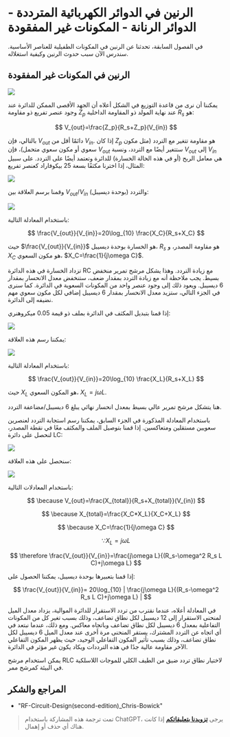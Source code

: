 # الرنين في الدوائر الكهربائية المترددة - الدوائر الرنانة - المكونات غير المفقودة

في الفصول السابقة، تحدثنا عن الرنين في المكونات الطفيلية للعناصر الأساسية. سندرس الآن سبب حدوث الرنين وكيفية استغلاله.

## الرنين في المكونات غير المفقودة

![](https://media.wiki-power.com/img/20220411172646.png)

يمكننا أن نرى من قاعدة التوزيع في الشكل أعلاه أن الجهد الأقصى الممكن للدائرة عند وجود عنصر تفريع ذو مقاومة $Z_p$ عند نهاية المولد ذو المقاومة الداخلية $R_s$ هو:

$$
V_{out}=\frac{Z_p}{R_s+Z_p}(V_{in})
$$

بالتالي، فإن $V_{out}$ دائمًا أقل من $V_{in}$. إذا كان $Z_p$ هو مقاومة تتغير مع التردد (مثل مكون سعوي أو مكون سعوي متحمل)، فإن $V_{out}$ ستتغير أيضًا مع التردد، ونسبة $V_{out}$ إلى $V_{in}$ هي معامل الربح (أو في هذه الحالة الخسارة) للدائرة وتعتمد أيضًا على التردد. على سبيل المثال، إذا اخترنا مكثفًا بسعة 25 بيكوفاراد كعنصر تفريع:

![](https://media.wiki-power.com/img/20220418095301.png)

وقمنا برسم العلاقة بين $V_{out}/V_{in}$ (بوحدة ديسيبل) والتردد:

![](https://media.wiki-power.com/img/20220418095324.png)

باستخدام المعادلة التالية:

$$
\frac{V_{out}}{V_{in}}=20\log_{10} \frac{X_C}{R_s+X_C}
$$

حيث $\frac{V_{out}}{V_{in}}$ هو الخسارة بوحدة ديسيبل، $R_s$ هو مقاومة المصدر، و $X_C$ هو مكون السعوي، $X_C=\frac{1}{j\omega C}$.

تزداد الخسارة في هذه الدائرة RC مع زيادة التردد. وهذا يشكل مرشح تمرير منخفض بسيط. يجب ملاحظة أنه مع زيادة التردد بمقدار ضعف، ستنخفض معدل الانحسار بمقدار 6 ديسيبل. ويعود ذلك إلى وجود عنصر واحد من المكونات السعوية في الدائرة. كما سنرى في الجزء التالي، ستزيد معدل الانحسار بمقدار 6 ديسيبل إضافي لكل مكون سعوي مهم نضيفه إلى الدائرة.

إذا قمنا بتبديل المكثف في الدائرة بملف ذو قيمة 0.05 ميكروهنري:

![](https://media.wiki-power.com/img/20220418101327.png)

يمكننا رسم هذه العلاقة:

![](https://media.wiki-power.com/img/20220418101522.png)

باستخدام المعادلة التالية:

$$
\frac{V_{out}}{V_{in}}=20\log_{10} \frac{X_L}{R_s+X_L}
$$

حيث $X_L$ هو المكون السعوي، $X_L=j\omega L$.

هنا يتشكل مرشح تمرير عالي بسيط بمعدل انحسار نهائي يبلغ 6 ديسيبل/مضاعفة التردد.

باستخدام المعادلة المذكورة في الجزء السابق، يمكننا رسم استجابة التردد لعنصرين سعويين مستقلين ومتعاكسين. إذا قمنا بتوصيل الملف والمكثف معًا في نقطة المصدر، لنحصل على دائرة LC:

![](https://media.wiki-power.com/img/20220418103702.png)

سنحصل على هذه العلاقة:

![](https://media.wiki-power.com/img/20220418103931.png)

باستخدام المعادلات التالية:

$$
\because V_{out}=\frac{X_{total}}{R_s+X_{total}}(V_{in})
$$

$$
\because X_{total}=\frac{X_C*X_L}{X_C+X_L}
$$

$$
\because X_C=\frac{1}{j\omega C}
$$

$$
\because X_L=j\omega L
$$

$$
\therefore \frac{V_{out}}{V_{in}}=\frac{j\omega L}{(R_s-\omega^2 R_s L C)+j\omega L}
$$

إذا قمنا بتعبيرها بوحدة ديسيبل، يمكننا الحصول على:

$$
\frac{V_{out}}{V_{in}}= 20\log_{10} | \frac{j\omega L}{(R_s-\omega^2 R_s L C)+j\omega L}  |
$$

في المعادلة أعلاه، عندما نقترب من تردد الاستقرار للدائرة الموالية، يزداد معدل الميل لمنحنى الاستقرار إلى 12 ديسيبل لكل نطاق تضاعف، وذلك بسبب تغير كل من المكونات التفاعلية بمعدل 6 ديسيبل لكل نطاق تضاعف وباتجاه معاكس. ومع ذلك، عندما نبتعد في أي اتجاه عن التردد المشترك، يستقر المنحنى مرة أخرى عند معدل الميل 6 ديسيبل لكل نطاق تضاعف، وذلك بسبب تأثير المكون التفاعلي الوحيد، حيث يظهر المكون التفاعلي الآخر مقاومة عالية جدًا في هذه الترددات ويكاد يكون غير مؤثر في الدائرة.

يمكن استخدام مرشح RLC لاختيار نطاق تردد ضيق من الطيف الكلي للموجات اللاسلكية في البيئة كمرشح ممر.

## المراجع والشكر

- "RF-Circuit-Design(second-edition)\_Chris-Bowick"

> تمت ترجمة هذه المشاركة باستخدام ChatGPT، يرجى [**تزويدنا بتعليقاتكم**](https://github.com/linyuxuanlin/Wiki_MkDocs/issues/new) إذا كانت هناك أي حذف أو إهمال.
